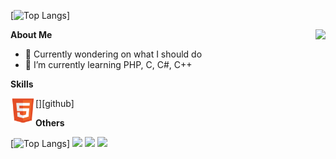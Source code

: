 [![Top Langs](https://github-readme-stats.vercel.app/api/top-langs/?username=TearTyr)]

<a href="#">
  <img align="right" src="https://github-readme-stats.vercel.app/api?username=Akegarasu&count_private=true&show_icons=true" />
</a>


**About Me**

- 🔭 Currently wondering on what I should do
- 🌱 I’m currently learning PHP, C, C#, C++

**Skills**

[<img align="left" alt="HTML5" width="40px" src="https://raw.githubusercontent.com/devicons/devicon/master/icons/html5/html5-original.svg"/>][github]

**Others**

[![Top Langs](https://github-readme-stats.vercel.app/api/top-langs/?username=TearTyr)]
<img src="https://github-readme-stats.vercel.app/api/top-langs/?username=TearTyr&layout=compact" />
<img src="https://github-readme-stats.vercel.app/api?username=TearTyr&show_icons=true&count_private=true" />
<img src="https://osu-sig.vercel.app/card?user=Homeless_Gaming&mode=std&blur=6&animation=true&mini=true" />
